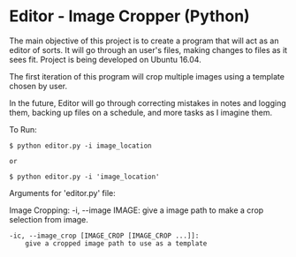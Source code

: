 # Editor - Image Cropper (Python)

The main objective of this project is to create a program that will act as an editor of sorts. It will go through an user's files, making changes to files as it sees fit. Project is being developed on Ubuntu 16.04.

The first iteration of this program will crop multiple images using a template chosen by user.

In the future, Editor will go through correcting mistakes in notes and logging them, backing up files on a schedule, and more tasks as I imagine them.


To Run:

	$ python editor.py -i image_location

	or

	$ python editor.py -i 'image_location'


Arguments for 'editor.py' file:

Image Cropping:
	-i, --image IMAGE: 
		give a image path to make a crop selection from image.

	-ic, --image_crop [IMAGE_CROP [IMAGE_CROP ...]]: 
		give a cropped image path to use as a template